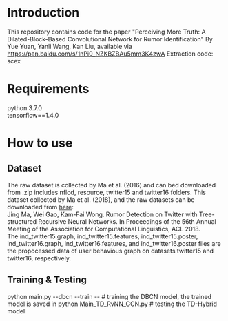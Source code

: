 # Introduction
This repository contains code for the paper "Perceiving More Truth: A Dilated-Block-Based Convolutional Network for Rumor Identification" By Yue Yuan, Yanli Wang, Kan Liu, available via https://pan.baidu.com/s/1nPi0_NZKBZBAu5mm3K4zwA Extraction code: scex
# Requirements
python 3.7.0  
tensorflow==1.4.0  
# How to use
## Dataset
The raw dataset is collected by Ma et al. (2016) and can bed downloaded from .zip includes nflod, resource, twitter15 and twitter16 folders. This dataset collected by Ma et al. (2018), and the raw datasets can be downloaded from [here](https://www.dropbox.com/s/7ewzdrbelpmrnxu/rumdetect2017.zip?dl=0):  
Jing Ma, Wei Gao, Kam-Fai Wong. Rumor Detection on Twitter with Tree-structured Recursive Neural Networks. In Proceedings of the 56th Annual Meeting of the Association for Computational Linguistics, ACL 2018.  
The ind_twitter15.graph, ind_twitter15.features, ind_twitter15.poster, ind_twitter16.graph, ind_twitter16.features, and ind_twitter16.poster files are the propocessed data of user behavious graph on datasets twitter15 and twitter16, respectively.  
## Training & Testing
python main.py --dbcn --train -- # training the DBCN model, the trained model is saved in 
python Main_TD_RvNN_GCN.py # testing the TD-Hybrid model
